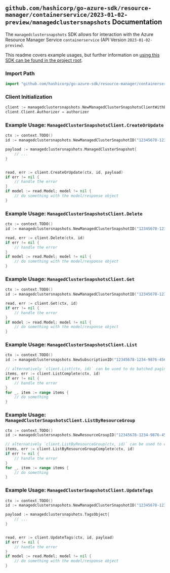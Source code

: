 
## `github.com/hashicorp/go-azure-sdk/resource-manager/containerservice/2023-01-02-preview/managedclustersnapshots` Documentation

The `managedclustersnapshots` SDK allows for interaction with the Azure Resource Manager Service `containerservice` (API Version `2023-01-02-preview`).

This readme covers example usages, but further information on [using this SDK can be found in the project root](https://github.com/hashicorp/go-azure-sdk/tree/main/docs).

### Import Path

```go
import "github.com/hashicorp/go-azure-sdk/resource-manager/containerservice/2023-01-02-preview/managedclustersnapshots"
```


### Client Initialization

```go
client := managedclustersnapshots.NewManagedClusterSnapshotsClientWithBaseURI("https://management.azure.com")
client.Client.Authorizer = authorizer
```


### Example Usage: `ManagedClusterSnapshotsClient.CreateOrUpdate`

```go
ctx := context.TODO()
id := managedclustersnapshots.NewManagedClusterSnapshotID("12345678-1234-9876-4563-123456789012", "example-resource-group", "managedClusterSnapshotValue")

payload := managedclustersnapshots.ManagedClusterSnapshot{
	// ...
}


read, err := client.CreateOrUpdate(ctx, id, payload)
if err != nil {
	// handle the error
}
if model := read.Model; model != nil {
	// do something with the model/response object
}
```


### Example Usage: `ManagedClusterSnapshotsClient.Delete`

```go
ctx := context.TODO()
id := managedclustersnapshots.NewManagedClusterSnapshotID("12345678-1234-9876-4563-123456789012", "example-resource-group", "managedClusterSnapshotValue")

read, err := client.Delete(ctx, id)
if err != nil {
	// handle the error
}
if model := read.Model; model != nil {
	// do something with the model/response object
}
```


### Example Usage: `ManagedClusterSnapshotsClient.Get`

```go
ctx := context.TODO()
id := managedclustersnapshots.NewManagedClusterSnapshotID("12345678-1234-9876-4563-123456789012", "example-resource-group", "managedClusterSnapshotValue")

read, err := client.Get(ctx, id)
if err != nil {
	// handle the error
}
if model := read.Model; model != nil {
	// do something with the model/response object
}
```


### Example Usage: `ManagedClusterSnapshotsClient.List`

```go
ctx := context.TODO()
id := managedclustersnapshots.NewSubscriptionID("12345678-1234-9876-4563-123456789012")

// alternatively `client.List(ctx, id)` can be used to do batched pagination
items, err := client.ListComplete(ctx, id)
if err != nil {
	// handle the error
}
for _, item := range items {
	// do something
}
```


### Example Usage: `ManagedClusterSnapshotsClient.ListByResourceGroup`

```go
ctx := context.TODO()
id := managedclustersnapshots.NewResourceGroupID("12345678-1234-9876-4563-123456789012", "example-resource-group")

// alternatively `client.ListByResourceGroup(ctx, id)` can be used to do batched pagination
items, err := client.ListByResourceGroupComplete(ctx, id)
if err != nil {
	// handle the error
}
for _, item := range items {
	// do something
}
```


### Example Usage: `ManagedClusterSnapshotsClient.UpdateTags`

```go
ctx := context.TODO()
id := managedclustersnapshots.NewManagedClusterSnapshotID("12345678-1234-9876-4563-123456789012", "example-resource-group", "managedClusterSnapshotValue")

payload := managedclustersnapshots.TagsObject{
	// ...
}


read, err := client.UpdateTags(ctx, id, payload)
if err != nil {
	// handle the error
}
if model := read.Model; model != nil {
	// do something with the model/response object
}
```
